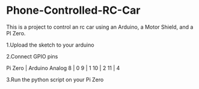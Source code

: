 # Phone-Controlled-RC-Car


This is a project to control an rc car using an Arduino, a Motor Shield, and a PI Zero.

1.Upload the sketch to your arduino

2.Connect GPIO pins

  Pi Zero   | Arduino Analog
    8     |       0
    9      |      1
    10    |       2
    11      |      4
                
3.Run the python script on your Pi Zero
